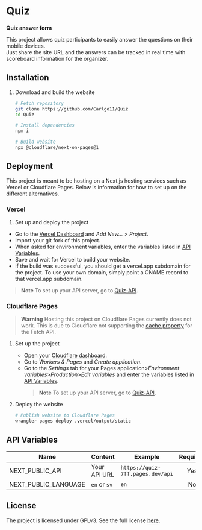 # Quiz

**Quiz answer form**

This project allows quiz participants to easily answer the questions on their mobile devices.  
Just share the site URL and the answers can be tracked in real time with scoreboard information for the organizer.

## Installation

1. Download and build the website
    ```bash
    # Fetch repository
    git clone https://github.com/Carlgo11/Quiz
    cd Quiz

    # Install dependencies
    npm i

    # Build website
    npx @cloudflare/next-on-pages@1
    ```

## Deployment

This project is meant to be hosting on a Next.js hosting services such as Vercel or Cloudflare Pages.
Below is information for how to set up on the different alternatives.

### Vercel

1. Set up and deploy the project
  * Go to the [Vercel Dashboard](https://vercel.com/dashboard) and _Add New..._ > _Project_.
  * Import your git fork of this project.
  * When asked for environment variables, enter the variables listed in [API Variables](#api-variables).
  * Save and wait for Vercel to build your website.
  * If the build was successful, you should get a vercel.app subdomain for the project. To use your own domain, simply
    point a CNAME record to that vercel.app subdomain.
   > **Note**
   > To set up your API server, go to [Quiz-API](https://github.com/Carlgo11/Quiz-API).

### Cloudflare Pages

> **Warning**
> Hosting this project on Cloudflare Pages currently does not work.
> This is due to Cloudflare not supporting
> the [cache property](https://developer.mozilla.org/en-US/docs/Web/API/Request/cache) for the Fetch API.

1. Set up the project
    * Open your [Cloudflare dashboard](https://dash.cloudflare.com).
    * Go to _Workers & Pages_ and _Create application_.
   * Go to the _Settings_ tab for your Pages application>_Environment variables_>_Production_>_Edit variables_ and enter
     the variables listed in [API Variables](#api-variables).
     > **Note**
      > To set up your API server, go to [Quiz-API](https://github.com/Carlgo11/Quiz-API).

2. Deploy the website
    ```BASH
    # Publish website to Cloudflare Pages
    wrangler pages deploy .vercel/output/static
    ```

## API Variables

| Name                 | Content      | Example                          | Required |
|----------------------|--------------|----------------------------------|:--------:|
| NEXT_PUBLIC_API      | Your API URL | `https://quiz-7ff.pages.dev/api` |   Yes    |
| NEXT_PUBLIC_LANGUAGE | `en` or `sv` | `en`                             |    No    |

## License

The project is licensed under GPLv3. See the full license [here](LICENSE).
